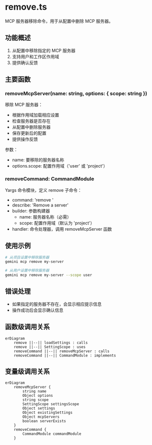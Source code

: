 # remove.ts

MCP 服务器移除命令，用于从配置中删除 MCP 服务器。

## 功能概述

1. 从配置中移除指定的 MCP 服务器
2. 支持用户和工作区作用域
3. 提供确认反馈

## 主要函数

### removeMcpServer(name: string, options: { scope: string })
移除 MCP 服务器：
- 根据作用域加载相应设置
- 检查服务器是否存在
- 从配置中删除服务器
- 保存更新后的配置
- 提供操作反馈

参数：
- name: 要移除的服务器名称
- options.scope: 配置作用域（'user' 或 'project'）

### removeCommand: CommandModule
Yargs 命令模块，定义 remove 子命令：
- command: 'remove <name>'
- describe: 'Remove a server'
- builder: 参数构建器
  - name: 服务器名称（必需）
  - scope: 配置作用域（默认为 'project'）
- handler: 命令处理器，调用 removeMcpServer 函数

## 使用示例

```bash
# 从项目设置中移除服务器
gemini mcp remove my-server

# 从用户设置中移除服务器
gemini mcp remove my-server --scope user
```

## 错误处理

- 如果指定的服务器不存在，会显示相应提示信息
- 操作成功后会显示确认信息

## 函数级调用关系

```mermaid
erDiagram
    remove ||--|| loadSettings : calls
    remove ||--|| SettingScope : uses
    removeCommand ||--|| removeMcpServer : calls
    removeCommand ||--|| CommandModule : implements
```

## 变量级调用关系

```mermaid
erDiagram
    removeMcpServer {
        string name
        Object options
        string scope
        SettingScope settingsScope
        Object settings
        Object existingSettings
        Object mcpServers
        boolean serverExists
    }
    removeCommand {
        CommandModule commandModule
    }
```